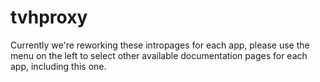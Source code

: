 # tvhproxy

Currently we're reworking these intropages for each app, please use the menu on the left to select other available documentation pages for each app, including this one.

